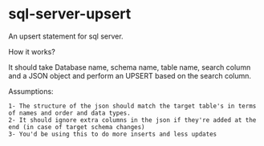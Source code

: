 # sql-server-upsert

An upsert statement for sql server. 

How it works? 

It should take Database name, schema name, table name, search column and a JSON object
and perform an UPSERT based on the search column.

Assumptions:

	1- The structure of the json should match the target table's in terms of names and order and data types.
	2- It should ignore extra columns in the json if they're added at the end (in case of target schema changes)
	3- You'd be using this to do more inserts and less updates
